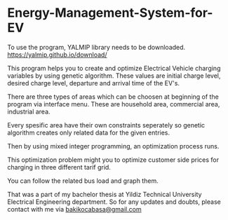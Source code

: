 # Energy-Management-System-for-EV

To use the program, YALMIP library needs to be downloaded. https://yalmip.github.io/download/

This program helps you to create and optimize Electrical Vehicle charging variables by using genetic algorithm. These values are initial charge level, desired charge level, departure and arrival time of the EV's. 

There are three types of areas which can be choosen at beginning of the program via interface menu. These are household area, commercial area, industrial area. 

Every spesific area have their own constraints seperately so genetic algorithm creates only related data for the given entries.

Then by using mixed integer programming, an optimization process runs. 

This optimization problem might you to optimize customer side prices for charging in three different tarif grid. 

You can follow the related bus load and graph them.

That was a part of my bachelor thesis at Yildiz Technical University Electrical Engineering department. So for any updates and doubts, please contact with me via bakikocabasa@gmail.com

